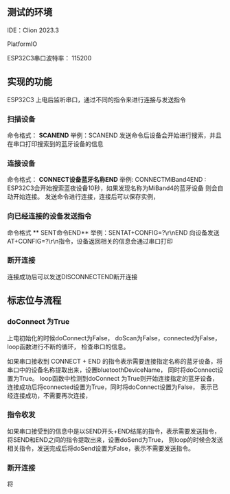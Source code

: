 ## 测试的环境
IDE：Clion 2023.3

PlatformIO

ESP32C3串口波特率： 115200

## 实现的功能
ESP32C3 上电后监听串口，通过不同的指令来进行连接与发送指令


### 扫描设备
命令格式： **SCANEND**
举例：SCANEND
发送命令后设备会开始进行搜索，并且在串口打印搜索到的蓝牙设备的信息

### 连接设备
命令格式： **CONNECT设备蓝牙名称END**
举例: CONNECTMiBand4END : ESP32C3会开始搜索蓝夜设备10秒，如果发现名称为MiBand4的蓝牙设备
则会自动开始连接。
发送命令进行连接，连接后可以保存实例，

### 向已经连接的设备发送指令
命令格式 ** SENT命令END**
举例：SENTAT+CONFIG=?\r\nEND
向设备发送AT+CONFIG=?\r\n指令，设备返回相关的信息会通过串口打印

### 断开连接
连接成功后可以发送DISCONNECTEND断开连接

## 标志位与流程

### doConnect 为True
上电初始化的时候doConnect为False， doScan为False，connected为False，loop函数进行不断的循环，
检查串口的信息。

如果串口接收到 CONNECT + END 的指令表示需要连接指定名称的蓝牙设备，将串口中的设备名称提取出来，设置bluetoothDeviceName，
同时将doConnect设置为True。
loop函数中检测到doConnect 为True则开始连接指定的蓝牙设备，连接成功后将connected设置为True，同时将doConnect设置为False，
表示已经连接成功，不需要再次连接，

### 指令收发
如果串口接受到的信息中是以SEND开头+END结尾的指令，表示需要发送指令，将SEND和END之间的指令提取出来，设置doSend为True，
则loop的时候会发送相关指令，发送完成后将doSend设置为False，表示不需要发送指令。

### 断开连接
将
